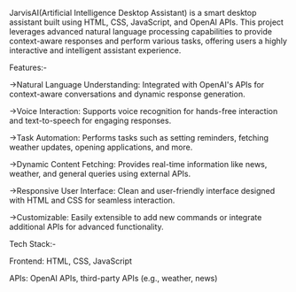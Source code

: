 JarvisAI(Artificial Intelligence Desktop Assistant) is a smart desktop assistant built using HTML, CSS, JavaScript, and OpenAI APIs. This project leverages advanced natural language processing capabilities to provide context-aware responses and perform various tasks, offering users a highly interactive and intelligent assistant experience.

Features:-

->Natural Language Understanding:
Integrated with OpenAI's APIs for context-aware conversations and dynamic response generation.

->Voice Interaction:
Supports voice recognition for hands-free interaction and text-to-speech for engaging responses.

->Task Automation:
Performs tasks such as setting reminders, fetching weather updates, opening applications, and more.

->Dynamic Content Fetching:
Provides real-time information like news, weather, and general queries using external APIs.

->Responsive User Interface:
Clean and user-friendly interface designed with HTML and CSS for seamless interaction.

->Customizable:
Easily extensible to add new commands or integrate additional APIs for advanced functionality.

Tech Stack:-

Frontend: HTML, CSS, JavaScript

APIs: OpenAI APIs, third-party APIs (e.g., weather, news)
